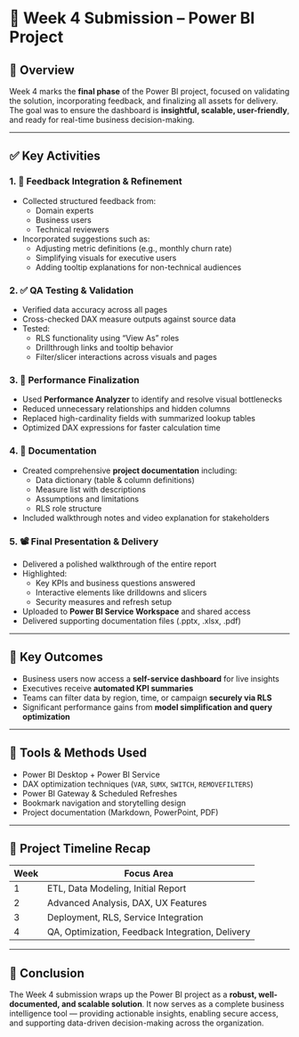 # 📁 Week 4 Submission – Power BI Project

## 📌 Overview

Week 4 marks the **final phase** of the Power BI project, focused on validating the solution, incorporating feedback, and finalizing all assets for delivery. The goal was to ensure the dashboard is **insightful, scalable, user-friendly**, and ready for real-time business decision-making.

---

## ✅ Key Activities

### 1. 🔁 Feedback Integration & Refinement

- Collected structured feedback from:
  - Domain experts
  - Business users
  - Technical reviewers
- Incorporated suggestions such as:
  - Adjusting metric definitions (e.g., monthly churn rate)
  - Simplifying visuals for executive users
  - Adding tooltip explanations for non-technical audiences

### 2. ✅ QA Testing & Validation

- Verified data accuracy across all pages
- Cross-checked DAX measure outputs against source data
- Tested:
  - RLS functionality using “View As” roles
  - Drillthrough links and tooltip behavior
  - Filter/slicer interactions across visuals and pages

### 3. 🚦 Performance Finalization

- Used **Performance Analyzer** to identify and resolve visual bottlenecks
- Reduced unnecessary relationships and hidden columns
- Replaced high-cardinality fields with summarized lookup tables
- Optimized DAX expressions for faster calculation time

### 4. 📝 Documentation

- Created comprehensive **project documentation** including:
  - Data dictionary (table & column definitions)
  - Measure list with descriptions
  - Assumptions and limitations
  - RLS role structure
- Included walkthrough notes and video explanation for stakeholders

### 5. 📽️ Final Presentation & Delivery

- Delivered a polished walkthrough of the entire report
- Highlighted:
  - Key KPIs and business questions answered
  - Interactive elements like drilldowns and slicers
  - Security measures and refresh setup
- Uploaded to **Power BI Service Workspace** and shared access
- Delivered supporting documentation files (.pptx, .xlsx, .pdf)

---

## 🧠 Key Outcomes

- Business users now access a **self-service dashboard** for live insights
- Executives receive **automated KPI summaries**
- Teams can filter data by region, time, or campaign **securely via RLS**
- Significant performance gains from **model simplification and query optimization**

---

## 🧰 Tools & Methods Used

- Power BI Desktop + Power BI Service
- DAX optimization techniques (`VAR`, `SUMX`, `SWITCH`, `REMOVEFILTERS`)
- Power BI Gateway & Scheduled Refreshes
- Bookmark navigation and storytelling design
- Project documentation (Markdown, PowerPoint, PDF)

---

## 📅 Project Timeline Recap

| Week | Focus Area                                        |
|------|---------------------------------------------------|
| 1    | ETL, Data Modeling, Initial Report                |
| 2    | Advanced Analysis, DAX, UX Features               |
| 3    | Deployment, RLS, Service Integration              |
| 4    | QA, Optimization, Feedback Integration, Delivery  |

---

## 📝 Conclusion

The Week 4 submission wraps up the Power BI project as a **robust, well-documented, and scalable solution**. It now serves as a complete business intelligence tool — providing actionable insights, enabling secure access, and supporting data-driven decision-making across the organization.

